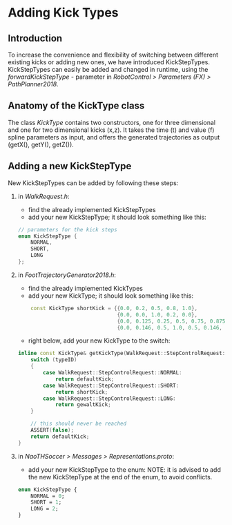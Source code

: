 # Adding Kick Types
## Introduction
To increase the convenience and flexibility of switching between different existing kicks or adding new ones, we have introduced KickStepTypes.
KickStepTypes can easily be added and changed in runtime, using the *forwardKickStepType* - parameter in *RobotControl > Parameters (FX) > PathPlanner2018*.

## Anatomy of the KickType class
The class *KickType* contains two constructors, one for three dimensional and one for two dimensional kicks (x,z).
It takes the time (t) and value (f) spline parameters as input, and offers the generated trajectories as output (getX(), getY(), getZ()).

## Adding a new KickStepType
New KickStepTypes can be added by following these steps:

1. in *WalkRequest.h*:
    - find the already implemented KickStepTypes
    - add your new KickStepType; it should look something like this:
    ```cpp
    // parameters for the kick steps
    enum KickStepType {
        NORMAL,
        SHORT,
        LONG
    };
    ```

2. in *FootTrajectoryGenerator2018.h*:
    - find the already implemented KickTypes
    - add your new KickType; it should look something like this:
    ```cpp
        const KickType shortKick = {{0.0, 0.2, 0.5, 0.8, 1.0},
                                    {0.0, 0.0, 1.0, 0.2, 0.0},
                                    {0.0, 0.125, 0.25, 0.5, 0.75, 0.875, 1.0},
                                    {0.0, 0.146, 0.5, 1.0, 0.5, 0.146, 0.0}}; 
    ```
    - right below, add your new KickType to the switch:
    ```cpp
    inline const KickType& getKickType(WalkRequest::StepControlRequest::KickStepType typeID) const {
        switch (typeID) 
        {
            case WalkRequest::StepControlRequest::NORMAL:
                return defaultKick;
            case WalkRequest::StepControlRequest::SHORT:
                return shortKick;
            case WalkRequest::StepControlRequest::LONG:
                return gewaltKick;
        }

        // this should never be reached
        ASSERT(false);
        return defaultKick;
    }
    ```
3. in *NaoTHSoccer > Messages > Representations.proto*:
    - add your new KickStepType to the enum:
    NOTE: it is advised to add the new KickStepType at the end of the enum, to avoid conflicts.
    ```protobuf
    enum KickStepType {
        NORMAL = 0;
        SHORT = 1;
        LONG = 2;
    }
    ```
    